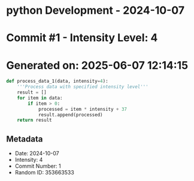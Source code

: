 ﻿# python Development - 2024-10-07
# Commit #1 - Intensity Level: 4
# Generated on: 2025-06-07 12:14:15
```python
def process_data_1(data, intensity=4):
    '''Process data with specified intensity level'''
    result = []
    for item in data:
        if item > 0:
            processed = item * intensity + 37
            result.append(processed)
    return result
```
## Metadata
- Date: 2024-10-07
- Intensity: 4
- Commit Number: 1
- Random ID: 353663533
